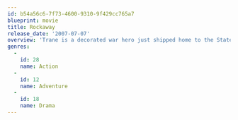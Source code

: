 ```yaml
---
id: b54a56c6-7f73-4600-9310-9f429cc765a7
blueprint: movie
title: Rockaway
release_date: '2007-07-07'
overview: 'Trane is a decorated war hero just shipped home to the States from Afghanistan after the brutal murder of his wife and child back in Rockaway, Queens. Upon his return, Trane encounters his old friend Dave, who describes the new forces of crime and prostitution that have moved into their neighborhood and caused the destruction of his family.'
genres:
  -
    id: 28
    name: Action
  -
    id: 12
    name: Adventure
  -
    id: 18
    name: Drama
---
```

